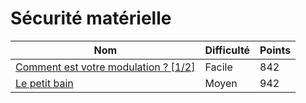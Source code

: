 # Sécurité matérielle

| Nom                        | Difficulté | Points |
|----------------------------|------------|--------|
| [Comment est votre modulation ? [1/2]](comment-est-votre-modulation-1/README.md)                | Facile      | 842    |
| [Le petit bain](comment-est-votre-modulation-2/README.md)              | Moyen     | 942    |